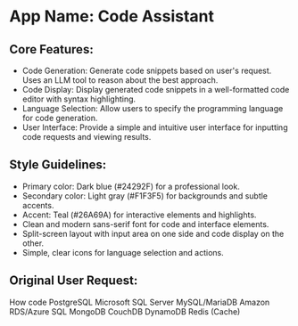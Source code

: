 # **App Name**: Code Assistant

## Core Features:

- Code Generation: Generate code snippets based on user's request. Uses an LLM tool to reason about the best approach.
- Code Display: Display generated code snippets in a well-formatted code editor with syntax highlighting.
- Language Selection: Allow users to specify the programming language for code generation.
- User Interface: Provide a simple and intuitive user interface for inputting code requests and viewing results.

## Style Guidelines:

- Primary color: Dark blue (#24292F) for a professional look.
- Secondary color: Light gray (#F1F3F5) for backgrounds and subtle accents.
- Accent: Teal (#26A69A) for interactive elements and highlights.
- Clean and modern sans-serif font for code and interface elements.
- Split-screen layout with input area on one side and code display on the other.
- Simple, clear icons for language selection and actions.

## Original User Request:
How code PostgreSQL
Microsoft SQL Server
MySQL/MariaDB
Amazon RDS/Azure SQL
MongoDB
CouchDB
DynamoDB
Redis (Cache)
  